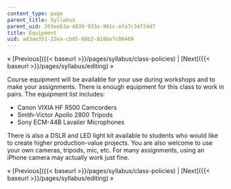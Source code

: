 ```yaml
---
content_type: page
parent_title: Syllabus
parent_uid: 203eeb3a-4839-933a-901c-efa7c34f24d7
title: Equipment
uid: ad3ae351-22ea-cbd5-88b3-8186e7c06469
---
```


« [Previous]({{< baseurl >}}/pages/syllabus/class-policies) | [Next]({{< baseurl >}}/pages/syllabus/editing) »

Course equipment will be available for your use during workshops and to make your assignments. There is enough equipment for this class to work in pairs. The equipment list includes:

*   Canon VIXIA HF R500 Camcorders
*   Smith-Victor Apollo 2800 Tripods
*   Sony ECM-44B Lavalier Microphones

There is also a DSLR and LED light kit available to students who would like to create higher production-value projects. You are also welcome to use your own cameras, tripods, mic, etc. For many assignments, using an iPhone camera may actually work just fine.

« [Previous]({{< baseurl >}}/pages/syllabus/class-policies) | [Next]({{< baseurl >}}/pages/syllabus/editing) »